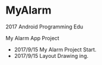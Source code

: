 # MyAlarm
2017 Android Programming Edu

My Alarm App Project

- 2017/9/15 My Alarm Project Start.
- 2017/9/15 Layout Drawing ing.
